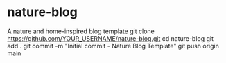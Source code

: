 # nature-blog
A nature and home-inspired blog template
git clone https://github.com/YOUR_USERNAME/nature-blog.git
cd nature-blog
git add .
git commit -m "Initial commit - Nature Blog Template"
git push origin main
